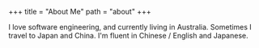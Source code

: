 +++
title = "About Me" 
path = "about"
+++

I love software engineering, and currently living in Australia.
Sometimes I travel to Japan and China. I'm fluent in Chinese / English and Japanese.
